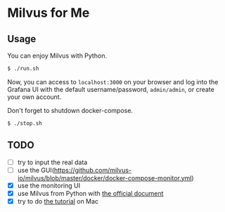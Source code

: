 # Milvus for Me

## Usage

You can enjoy Milvus with Python.
```sh
$ ./run.sh
```

Now, you can access to `localhost:3000` on your browser and log into the Grafana UI with the default username/password, `admin/admin`, or create your own account.

Don't forget to shutdown docker-compose.
```sh
$ ./stop.sh
```

## TODO
- [ ] try to input the real data
- [ ] use the GUI(https://github.com/milvus-io/milvus/blob/master/docker/docker-compose-monitor.yml)
- [x] use the monitoring UI
- [x] use Milvus from Python with [the official document](https://www.milvus.io/docs/guides/get_started/example_code.md)
- [x] try to do [the tutorial](https://www.milvus.io/docs/guides/get_started/install_milvus/cpu_milvus_docker.md) on Mac
